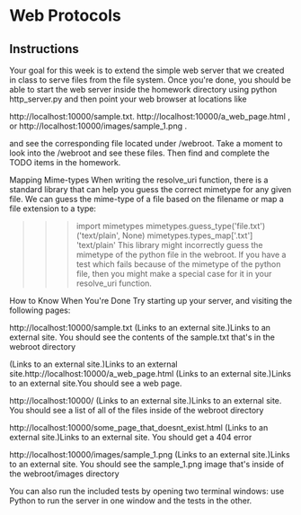 # Web Protocols


## Instructions

Your goal for this week is to extend the simple web server that we created in class to serve files from the file system.
Once you're done, you should be able to start the web server inside the homework directory using python http_server.py and then point your web browser at locations like

http://localhost:10000/sample.txt.
http://localhost:10000/a_web_page.html , or 
http://localhost:10000/images/sample_1.png . 

and see the corresponding file located under /webroot. Take a moment to look into the /webroot and see these files. Then find and complete the TODO items in the homework.

Mapping Mime-types
When writing the resolve_uri function, there is a standard library that can help you guess the correct mimetype for any given file. We can guess the mime-type of a file based on the filename or map a file extension to a type:

>>> import mimetypes
>>> mimetypes.guess_type('file.txt')
('text/plain', None)
>>> mimetypes.types_map['.txt']
'text/plain'
This library might incorrectly guess the mimetype of the python file in the webroot. If you have a test which fails because of the mimetype of the python file, then you might make a special case for it in your resolve_uri function.

How to Know When You're Done
Try starting up your server, and visiting the following pages:

http://localhost:10000/sample.txt (Links to an external site.)Links to an external site.
You should see the contents of the sample.txt that's in the webroot directory

 (Links to an external site.)Links to an external site.http://localhost:10000/a_web_page.html
 (Links to an external site.)Links to an external site.You should see a web page.

http://localhost:10000/ (Links to an external site.)Links to an external site.
You should see a list of all of the files inside of the webroot directory

http://localhost:10000/some_page_that_doesnt_exist.html (Links to an external site.)Links to an external site.
You should get a 404 error

http://localhost:10000/images/sample_1.png (Links to an external site.)Links to an external site. 
You should see the sample_1.png image that's inside of the webroot/images directory

You can also run the included tests by opening two terminal windows: use Python to run the server in one window and the tests in the other.
